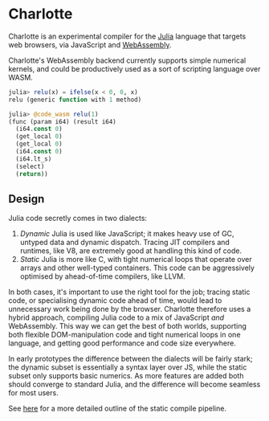 # Charlotte

Charlotte is an experimental compiler for the [Julia](https://julialang.org/) language that targets web browsers, via JavaScript and [WebAssembly](https://github.com/MikeInnes/WebAssembly.jl).

Charlotte's WebAssembly backend currently supports simple numerical kernels, and could be productively used as a sort of scripting language over WASM.

```julia
julia> relu(x) = ifelse(x < 0, 0, x)
relu (generic function with 1 method)

julia> @code_wasm relu(1)
(func (param i64) (result i64)
  (i64.const 0)
  (get_local 0)
  (get_local 0)
  (i64.const 0)
  (i64.lt_s)
  (select)
  (return))
```

## Design

Julia code secretly comes in two dialects:

1. *Dynamic* Julia is used like JavaScript; it makes heavy use of GC, untyped data and dynamic dispatch. Tracing JIT compilers and runtimes, like V8, are extremely good at handling this kind of code.
2. *Static* Julia is more like C, with tight numerical loops that operate over arrays and other well-typed containers. This code can be aggressively optimised by ahead-of-time compilers, like LLVM.

In both cases, it's important to use the right tool for the job; tracing static code, or specialising dynamic code ahead of time, would lead to unnecessary work being done by the browser. Charlotte therefore uses a hybrid approach, compiling Julia code to a mix of JavaScript _and_ WebAssembly. This way we can get the best of both worlds, supporting both flexible DOM-manipulation code and tight numerical loops in one language, and getting good performance and code size everywhere.

In early prototypes the difference between the dialects will be fairly stark; the dynamic subset is essentially a syntax layer over JS, while the static subset only supports basic numerics. As more features are added both should converge to standard Julia, and the difference will become seamless for most users.

See [here](wasm.md) for a more detailed outline of the static compile pipeline.
